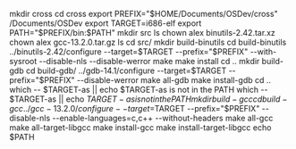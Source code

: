 mkdir cross
cd cross
export PREFIX="$HOME/Documents/OSDev/cross"
/Documents/OSDev
export TARGET=i686-elf
export PATH="$PREFIX/bin:$PATH"
mkdir src
ls
chown alex binutils-2.42.tar.xz 
chown alex gcc-13.2.0.tar.gz 
ls
cd src/
mkdir build-binutils
cd build-binutils
../binutils-2.42/configure --target=$TARGET --prefix="$PREFIX" --with-sysroot --disable-nls --disable-werror
make
make install
cd ..
mkdir build-gdb
cd build-gdb/
../gdb-14.1/configure --target=$TARGET --prefix="$PREFIX" --disable-werror
make all-gdb
make install-gdb
cd ..
which -- $TARGET-as || echo $TARGET-as is not in the PATH
which -- $TARGET-as || echo $TARGET-as is not in the PATH
mkdir build-gcc
cd build-gcc
../gcc-13.2.0/configure --target=$TARGET --prefix="$PREFIX" --disable-nls --enable-languages=c,c++ --without-headers
make all-gcc
make all-target-libgcc
make install-gcc
make install-target-libgcc
echo $PATH
